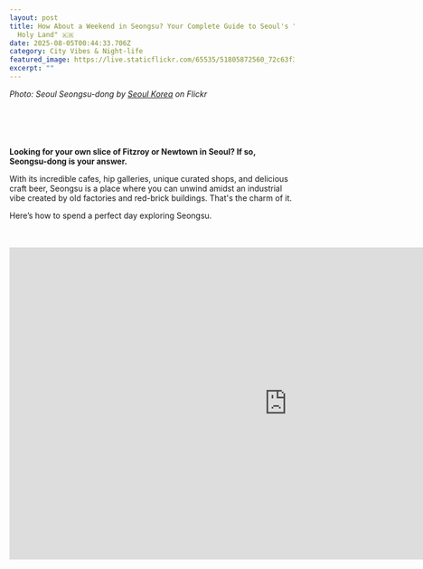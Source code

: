 ```yaml
---
layout: post
title: How About a Weekend in Seongsu? Your Complete Guide to Seoul's "Hipster
  Holy Land" 🇰🇷
date: 2025-08-05T00:44:33.706Z
category: City Vibes & Night-life
featured_image: https://live.staticflickr.com/65535/51805872560_72c63f352a_c.jpg
excerpt: ""
---
```

*Photo: Seoul Seongsu-dong by [Seoul Korea](https://www.flickr.com/photos/seoulkorea/) on Flickr*<br><br><br><br><br><br>
**Looking for your own slice of Fitzroy or Newtown in Seoul? If so, Seongsu-dong is your answer.**

With its incredible cafes, hip galleries, unique curated shops, and delicious craft beer, Seongsu is a place where you can unwind amidst an industrial vibe created by old factories and red-brick buildings. That's the charm of it.

Here’s how to spend a perfect day exploring Seongsu.<br><br><br>

<iframe width="981" height="552" src="https://www.youtube.com/embed/cvL4CiEzDrE" title="" frameborder="0" allow="accelerometer; autoplay; clipboard-write; encrypted-media; gyroscope; picture-in-picture; web-share" referrerpolicy="strict-origin-when-cross-origin" allowfullscreen>
<br><br><br><br><br><br><br>

**Your Weekend Plan for Seongsu!**

**STEP 1. Start with Morning Coffee** 
Missing a proper Melbourne-style flat white? Seongsu is packed with highly skilled roastery cafes.

Recommendations: Center Coffee, Anthracite, Or.er

<a data-flickr-embed="true" href="https://www.flickr.com/photos/seoulkorea/31148563932/in/photolist-PFeYvz-PC1TnJ-NqB5mN-Pv4Qw4-Pv4QLx-PFeZc4-PsuwRJ-PsuwVS-Psux6m-PFeYMM-NqB5Bh-PFeZm2-Pv4Qi8-PC1T9C-PC1SHN-PC1SxY-KTmHmt-2i7JMiG-KyT1xq-2i7Gh4L-KXfNKh-2i7KRA8-2i7KRBR-2i7Gi34-L11jdX-KXfPxE-KTmGSc-KXfP3m-KTmG8g-KXfPfA-KXfPTE-2i7JMeD-KXfNBG-KTmJrK-K4EfMa-KXfQ87-L11joB-KTmHPc-2i7KRQB-KyT1by-2i7GheW-KXfPLW-2i7KRRZ-2i7GhmK-2i7KRLd-2i7JMt6-2i7GhtJ-2i7KRYH-2i7Ghzq-2i7JMAf" title="Seoul: Seongsu-dong"><img src="https://live.staticflickr.com/5470/31148563932_80a7640112_b.jpg" width="1024" height="683" alt="Seoul: Seongsu-dong"/></a><script async src="//embedr.flickr.com/assets/client-code.js" charset="utf-8"></script>
<br><br><br><br>

**STEP 2. Explore Art in the Alleys** 
After caffeinating, it's time for some artistic inspiration. Seek out galleries in renovated warehouses or unique pop-up stores. You’ll discover amazing art in the most unexpected places.

Recommendations: D Museum pop-up, Platform-L
<a data-flickr-embed="true" href="https://www.flickr.com/photos/seoulkorea/49303213792/in/photolist-PC1SHN-PC1SxY-KTmHmt-2i7JMiG-KyT1xq-2i7Gh4L-KXfNKh-2i7KRA8-2i7KRBR-2i7Gi34-L11jdX-KXfPxE-KTmGSc-KXfP3m-KTmG8g-KXfPfA-KXfPTE-2i7JMeD-KXfNBG-KTmJrK-K4EfMa-KXfQ87-L11joB-KTmHPc-2i7KRQB-KyT1by-2i7GheW-KXfPLW-2i7KRRZ-2i7GhmK-2i7KRLd-2i7JMt6-2i7GhtJ-2i7KRYH-2i7Ghzq-2i7JMAf-2i7JMG2-2i7GhBe-2i7KS9H-2i7KSqp-2i7JMTp-2i7KSc8-2i7KSsJ-2i7JMUX-2i7KRx7-2i7JMN9-2i7JMRA-2i7GhLC-2i7GhZJ-2i7GhUd" title="Yeonmujang-gil (Seongsu-dong Cafe Alley)"><img src="https://live.staticflickr.com/65535/49303213792_fc1c1c19d5_b.jpg" width="1024" height="683" alt="Yeonmujang-gil (Seongsu-dong Cafe Alley)"/></a><script async src="//embedr.flickr.com/assets/client-code.js" charset="utf-8"></script>*Photo: Seoul Seongsu-dong by [Seoul Korea](https://www.flickr.com/photos/seoulkorea/) on Flickr*
<br><br><br><br>

**STEP 3. Aesthetic Shopping** 
Enjoy a curated shopping experience that’s different from Myeongdong or Hongdae. From local designer brands to handmade leather workshops, it’s like a treasure hunt.

Recommendations: W Concept (offline store), Grandpa Factory, Musinsa Terrace

<a data-flickr-embed="true" href="https://www.flickr.com/photos/seoulkorea/49302516923/in/photolist-PC1T9C-PC1SHN-PC1SxY-KTmHmt-KyT1xq-2i7Gh4L-KXfNKh-2i7KRA8-2i7KRBR-2i7Gi34-L11jdX-KXfPxE-KXfP3m-KTmG8g-KXfPfA-2i7JMeD-KXfPTE-KXfNBG-KTmJrK-K4EfMa-KXfQ87-L11joB-KTmHPc-2i7KRQB-KyT1by-2i7GheW-KXfPLW-2i7JMiG-2i7KRRZ-2i7GhmK-2i7KRLd-2i7JMt6-2i7GhtJ-2i7KRYH-2i7Ghzq-2i7JMAf-2i7JMG2-2i7GhBe-2i7KS9H-2i7KSqp-2i7JMTp-2i7KSc8-2i7KSsJ-2i7JMUX-2i7KRx7-2i7JMN9-2i7JMRA-2i7GhLC-2i7GhZJ-2i7GhUd" title="Yeonmujang-gil (Seongsu-dong Cafe Alley)"><img src="https://live.staticflickr.com/65535/49302516923_280a089904_b.jpg" width="1024" height="683" alt="Yeonmujang-gil (Seongsu-dong Cafe Alley)"/></a><script async src="//embedr.flickr.com/assets/client-code.js" charset="utf-8"></script><br><br><br><br>

**STEP 4. Craft Beer at Sunset** 
When the sun goes down, swap your coffee for a cold beer. Some of Seoul’s best breweries are gathered right here in Seongsu.

Recommendations: Amazing Brewing Company, The Booth

<a data-flickr-embed="true" href="https://www.flickr.com/photos/tfurban/40435523405/in/photolist-4ToQ2X-24B9CmD" title="Amazing brewing taproom in Seongsu-dong, Seoul (성수동 어메이징 브루어리)"><img src="https://live.staticflickr.com/792/40435523405_635ccc849a_b.jpg" width="1024" height="819" alt="Amazing brewing taproom in Seongsu-dong, Seoul (성수동 어메이징 브루어리)"/></a><script async src="//embedr.flickr.com/assets/client-code.js" charset="utf-8"></script>*Photo: [Amazing brewing taproom in Seongsu-dong, Seoul](https://flic.kr/p/24B9CmD) by [TFurban](https://www.flickr.com/photos/tfurban/) on Flickr*
<br><br><br><br>

**BONUS. Wind Down with a Relaxing Trip to Seoul Forest** 
If you need a break from the buzz, take a 10-minute walk to Seoul Forest. You can end your day peacefully by riding a bike or watching the deer.
<a data-flickr-embed="true" href="https://www.flickr.com/photos/seoulkorea/19650997085/in/photolist-vWuuNz-vE15kn-vVSkcj-vDSQN5-uZBZuX-vDSNiq-vDSRKq-vDSQ3N-vWut9x-vDT3Yu-uZC1n8-vmWqPj-ssaCPK-uGvaWf-p6WpJs-vDvBWH-oRtWMb-vDTCUr-ss8MAx-vn4E2X-vCXhBw-srZPU7-ssaDUF-uGvaq5-ss8Mkx-vmWoN5-vDTAtz-vDvBAx-s8QmyM-vBd9gj-s8QkH8-vBd9xS-p8WAwo-uGEPu2-vmWjP1-vmWoWG-vCXfK5-vDvBMe-srZNg7-vCXhVY-2jrwvCw-rva8pG-saAheU-rvmBo4-s8QmD6-srZNAf-oRuo7X-oRtMAL-spSAy9-srZPMJ" title="Seoul Forest"><img src="https://live.staticflickr.com/3704/19650997085_8eda751d44_b.jpg" width="1024" height="683" alt="Seoul Forest"/></a><script async src="//embedr.flickr.com/assets/client-code.js" charset="utf-8"></script>*Photo: [Seoul Forest](https://flic.kr/p/vWuuNz) by [Seoul Korea](https://www.flickr.com/photos/seoulkorea/) on Flickr*

<br><br><br><br><br><br><br>

**Quick Tips for Visiting Seongsu**

**Can I visit on weekdays?** Totally. Quieter, easier to snag cafe seats, but check weekend-only pop-ups.

**English OK?** Yes! Basic English is fine in most shops, and menus are often bilingual, so you won't have any trouble.

**The Ultimate Hipster Itinerary:**
Center Coffee → W Concept → Donut Peach → Amazing Brewing Co. Following this route guarantees a fantastic day!

Seongsu is a neighborhood where the real magic is found by exploring spontaneously, without a strict plan. Come and experience the exact "vibe" you've been looking for in Seoul.

If you know of any other "hipster holy lands," share them in the comments below!